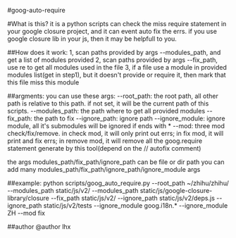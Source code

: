#goog-auto-require

#What is this?
it is a python scripts can check the miss require statement in your google closure project,
and it can event auto fix the errs.
if you  use google closure lib in your js, then it may be helpfull to you.

##How does it work:
1, scan paths provided by args --modules_path, and get a list of modules provided
2, scan paths provided by args --fix_path, use re to get all modules used in the file
3, if a file use a module in provided modules list(get in step1), but it doesn't provide or require it, then mark that this file miss this module

##argments:
you can use these args:
--root_path: the root path, all other path is relative to this path. if not set, it will be the current path of this scripts.
--modules_path: the path where to get all provided modules
--fix_path: the path to fix
--ignore_path: ignore path
--ignore_module: ignore module, all it's submodules will be ignored if ends with *
--mod: three mod check/fix/remove. in check mod, it will only print out errs; in fix mod, it will print and fix errs; in remove mod, it will remove all the goog.require statement generate by this tool(depend on the // autofix comment)

the args modules_path/fix_path/ignore_path can be file or dir path
you can add many modules_path/fix_path/ignore_path/ignore_module args

##example:
    python scripts/goog_auto_require.py
        --root_path ~/zhihu/zhihu/
        --modules_path static/js/v2/
        --modules_path static/js/google-closure-library/closure
        --fix_path static/js/v2/
        --ignore_path static/js/v2/deps.js
        --ignore_path static/js/v2/tests
        --ignore_module goog.i18n.*
        --ignore_module ZH
        --mod fix

##author
@author lhx

